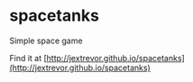 # spacetanks
Simple space game

Find it at [http://jextrevor.github.io/spacetanks](http://jextrevor.github.io/spacetanks)
